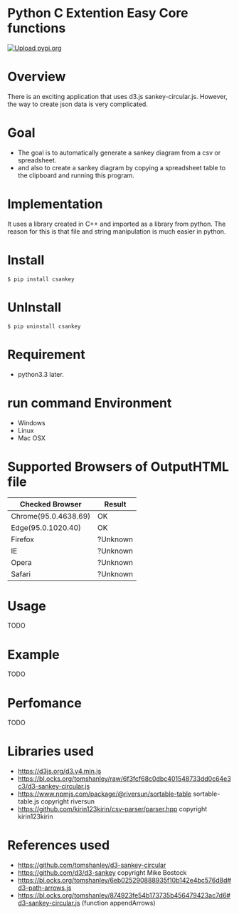 # Python C Extention Easy Core functions
[![Upload pypi.org](https://github.com/kirin123kirin/csankey/actions/workflows/pypi.yml/badge.svg?branch=v0.5.8)](https://github.com/kirin123kirin/csankey/actions/workflows/pypi.yml)

# Overview
There is an exciting application that uses d3.js sankey-circular.js.
However, the way to create json data is very complicated.

# Goal
* The goal is to automatically generate a sankey diagram from a csv or spreadsheet.
* and also to create a sankey diagram by copying a spreadsheet table to the clipboard and running this program.

# Implementation
It uses a library created in C++ and imported as a library from python.
The reason for this is that file and string manipulation is much easier in python.

# Install
```
$ pip install csankey
```

# UnInstall
```
$ pip uninstall csankey
```

# Requirement
* python3.3 later.

# run command Environment
* Windows
* Linux
* Mac OSX

# Supported Browsers of OutputHTML file
| Checked Browser        | Result        |
| ---------------------- | ------------- |
| Chrome(95.0.4638.69)   | OK            |
| Edge(95.0.1020.40)     | OK            |
| Firefox                | ?Unknown      |
| IE                     | ?Unknown      |
| Opera                  | ?Unknown      |
| Safari                 | ?Unknown      |

# Usage
TODO

# Example
TODO

# Perfomance
TODO

# Libraries used
* https://d3js.org/d3.v4.min.js
* https://bl.ocks.org/tomshanley/raw/6f3fcf68c0dbc401548733dd0c64e3c3/d3-sankey-circular.js
* https://www.npmjs.com/package/@riversun/sortable-table sortable-table.js copyright riversun
* https://github.com/kirin123kirin/csv-parser/parser.hpp copyright kirin123kirin

# References used
* https://github.com/tomshanley/d3-sankey-circular
* https://github.com/d3/d3-sankey copyright Mike Bostock
* https://bl.ocks.org/tomshanley/6eb025290888935f10b142e4bc576d8d#d3-path-arrows.js
* https://bl.ocks.org/tomshanley/874923fe54b173735b456479423ac7d6#d3-sankey-circular.js (function appendArrows)


